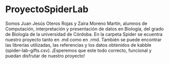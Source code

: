 # ProyectoSpiderLab
Somos Juan Jesús Oteros Rojas y Zaira Moreno Martín, alumnos de Computación, interpretación y presentación de datos en Biología, del grado de Biología de la universidad de Córdoba.
En la carpeta Spider se ecuentra nuestro proyecto tanto en .md como en .rmd. También se puede encontrar las librerías utilizadas, las referencias y los datos obtenidos de kabble (spider-lab-gifts.csv).
¡Esperemos que este todo correcto, funcional y puedan disfrutar de nuestro proyecto!
